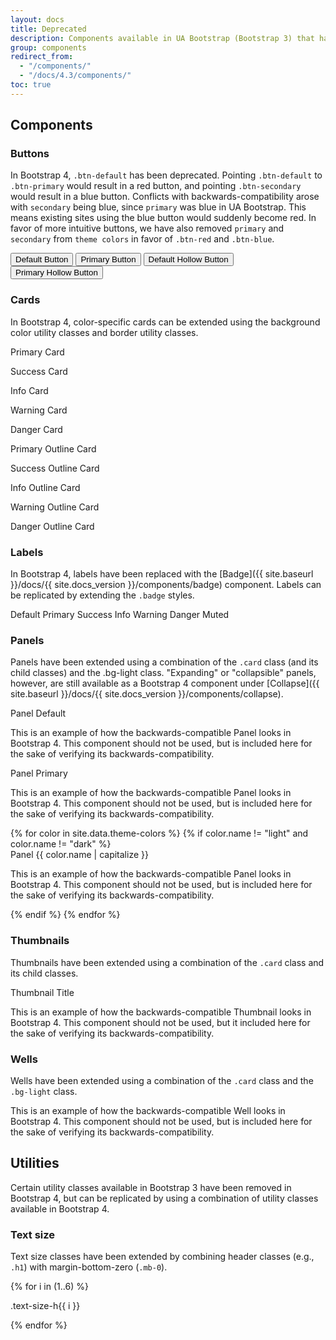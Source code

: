 ```yaml
---
layout: docs
title: Deprecated
description: Components available in UA Bootstrap (Bootstrap 3) that have been deprecated/replaced in Arizona Bootstrap (Bootstrap 4).
group: components
redirect_from:
  - "/components/"
  - "/docs/4.3/components/"
toc: true
---
```


## Components

### Buttons

In Bootstrap 4, `.btn-default` has been deprecated. Pointing `.btn-default` to `.btn-primary` would result in a red button, and pointing `.btn-secondary` would result in a blue button. Conflicts with backwards-compatibility arose with `secondary` being blue, since `primary` was blue in UA Bootstrap. This means existing sites using the blue button would suddenly become red. In favor of more intuitive buttons, we have also removed `primary` and `secondary` from `theme colors` in favor of `.btn-red` and `.btn-blue`.

<button type="button" class="btn btn-default">Default Button</button>
<button type="button" class="btn btn-primary">Primary Button</button>
<button type="button" class="btn btn-hollow-default">Default Hollow Button</button>
<button type="button" class="btn btn-hollow-primary">Primary Hollow Button</button>

### Cards

In Bootstrap 4, color-specific cards can be extended using the background color utility classes and border utility classes.

<div class="row">
  <div class="col-xs-12 col-md-5 col-lg-2">
    <div class="card card-primary">
      <div class="card-body">
        <p class="card-title">Primary Card</p>
      </div>
    </div>
  </div>
  <div class="col-xs-12 col-md-5 col-lg-2">
    <div class="card card-success">
      <div class="card-body">
        <p class="card-title">Success Card</p>
      </div>
    </div>
  </div>
  <div class="col-xs-12 col-md-5 col-lg-2">
    <div class="card card-info">
      <div class="card-body">
        <p class="card-title">Info Card</p>
      </div>
    </div>
  </div>
  <div class="col-xs-12 col-md-5 col-lg-2">
    <div class="card card-warning">
      <div class="card-body">
        <p class="card-title">Warning Card</p>
      </div>
    </div>
  </div>
  <div class="col-xs-12 col-md-5 col-lg-2">
    <div class="card card-danger">
      <div class="card-body">
        <p class="card-title">Danger Card</p>
      </div>
    </div>
  </div>
</div>

<div class="row mt-3">
  <div class="col-xs-12 col-md-5 col-lg-2">
    <div class="card card-primary-outline">
      <div class="card-body">
        <p class="card-title">Primary Outline Card</p>
      </div>
    </div>
  </div>
  <div class="col-xs-12 col-md-5 col-lg-2">
    <div class="card card-success-outline">
      <div class="card-body">
        <p class="card-title">Success Outline Card</p>
      </div>
    </div>
  </div>
  <div class="col-xs-12 col-md-5 col-lg-2">
    <div class="card card-info-outline">
      <div class="card-body">
        <p class="card-title">Info Outline Card</p>
      </div>
    </div>
  </div>
  <div class="col-xs-12 col-md-5 col-lg-2">
    <div class="card card-warning-outline">
      <div class="card-body">
        <p class="card-title">Warning Outline Card</p>
      </div>
    </div>
  </div>
  <div class="col-xs-12 col-md-5 col-lg-2">
    <div class="card card-danger-outline">
      <div class="card-body">
        <p class="card-title">Danger Outline Card</p>
      </div>
    </div>
  </div>
</div>

### Labels

In Bootstrap 4, labels have been replaced with the [Badge]({{ site.baseurl }}/docs/{{ site.docs_version }}/components/badge) component. Labels can be replicated by extending the `.badge` styles. 

<span class="label label-default">Default</span>
<span class="label label-primary">Primary</span>
<span class="label label-success">Success</span>
<span class="label label-info">Info</span>
<span class="label label-warning">Warning</span>
<span class="label label-danger">Danger</span>
<span class="label label-muted">Muted</span>

### Panels

Panels have been extended using a combination of the `.card` class (and its child classes) and the .bg-light class. "Expanding" or "collapsible" panels, however, are still available as a Bootstrap 4 component under [Collapse]({{ site.baseurl }}/docs/{{ site.docs_version }}/components/collapse).

<div class="panel panel-default mb-2">
  <div class="panel-heading">
    <span class="h3 panel-title">Panel Default</span>
  </div>
  <div class="panel-body">
    <p>This is an example of how the backwards-compatible Panel looks in Bootstrap 4. This component should not be used, but is included here for the sake of verifying its backwards-compatibility.</p>
  </div>
</div>
<div class="panel panel-primary mb-2">
  <div class="panel-heading">
    <span class="h3 panel-title">Panel Primary</span>
  </div>
  <div class="panel-body">
    <p>This is an example of how the backwards-compatible Panel looks in Bootstrap 4. This component should not be used, but is included here for the sake of verifying its backwards-compatibility.</p>
  </div>
</div>
{% for color in site.data.theme-colors %}
{% if color.name != "light" and color.name != "dark" %}
<div class="panel panel-{{ color.name }} mb-2">
  <div class="panel-heading">
    <span class="h3 panel-title">Panel {{ color.name | capitalize }}</span>
  </div>
  <div class="panel-body">
    <p>This is an example of how the backwards-compatible Panel looks in Bootstrap 4. This component should not be used, but is included here for the sake of verifying its backwards-compatibility.</p>
  </div>
</div>
{% endif %}
{% endfor %}


### Thumbnails

Thumbnails have been extended using a combination of the `.card` class and its child classes. 

<div class="row">
  <div class="col-12 col-md-4">
    <div class="thumbnail">
      <div class="caption">
        <p class="h3">Thumbnail Title</p>
        <p>This is an example of how the backwards-compatible Thumbnail looks in Bootstrap 4. This component should not be used, but it included here for the sake of verifying its backwards-compatibility.</p>
        </div>
    </div>
  </div>
</div>

### Wells

Wells have been extended using a combination of the `.card` class and the `.bg-light` class. 

<div class="well">
  <p>This is an example of how the backwards-compatible Well looks in Bootstrap 4. This component should not be used, but is included here for the sake of verifying its backwards-compatibility.</p>
</div> 


## Utilities

Certain utility classes available in Bootstrap 3 have been removed in Bootstrap 4, but can be replicated by using a combination of utility classes available in Bootstrap 4. 

### Text size

Text size classes have been extended by combining header classes (e.g., `.h1`) with margin-bottom-zero (`.mb-0`).

{% for i in (1..6) %}
<p class="text-size-h{{ i }}">.text-size-h{{ i }}</p>
{% endfor %}

